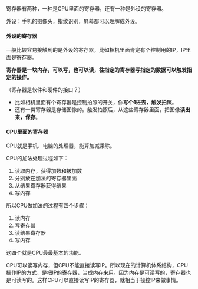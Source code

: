 寄存器有两种，一种是CPU里面的寄存器，还有一种是外设的寄存器。

外设：手机的摄像头，指纹识别，屏幕都可以理解成外设。

#### 外设的寄存器

一般比较容易接触到的是外设的寄存器，比如相机里面肯定有个控制用的IP，IP里面是寄存器。

**寄存器是一块内存，可以写，也可以读，往指定的寄存器写指定的数据可以触发指定的操作。**

（寄存器是软件和硬件的接口？）

- 比如相机里面有个寄存器是控制拍照的开关，你**写个1进去，触发拍照**。
- 还有一类寄存器是存储图像的。触发拍照后，从这些寄存器里面，把图像**读出来，保存**。

#### CPU里面的寄存器

CPU就是手机、电脑的处理器，能算加减乘除。

CPU的加法处理过程如下：

1. 读取内存，获得加数和被加数
2. 分别放在加法的寄存器里面
3. 从结果寄存器获得结果
4. 写内存

所以CPU做加法的过程有四个步骤：

1. 读内存
2. 写寄存器
3. 读结果寄存器
4. 写内存

这四个就是CPU最最基本的功能。



CPU可以读写内存，但CPU不能直接读写IP。所以现在的计算机体系结构，CPU操作IP的方式，是把IP的寄存器，当成内存来用。因为内存是可读写的，寄存器也是可读写的。这样CPU可以直接读写IP的寄存器，就相当于操控IP来做事情。

